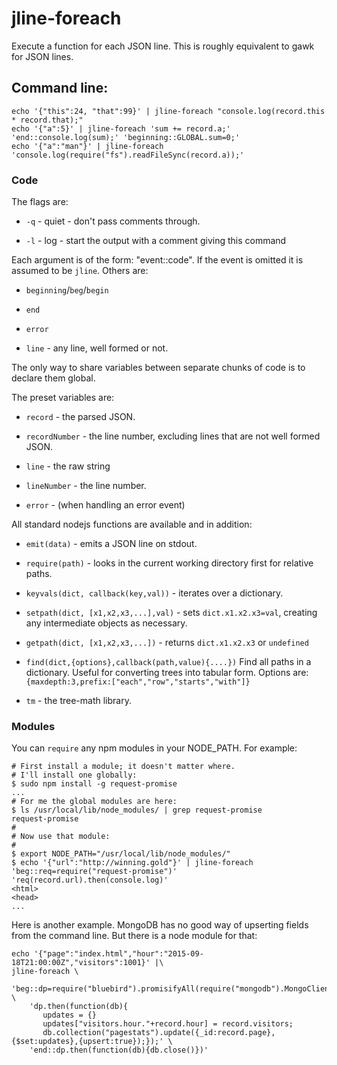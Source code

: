 jline-foreach
=============

Execute a function for each JSON line.  This is roughly equivalent to gawk for JSON lines.

## Command line:

    echo '{"this":24, "that":99}' | jline-foreach "console.log(record.this * record.that);"
    echo '{"a":5}' | jline-foreach 'sum += record.a;' 'end::console.log(sum);' 'beginning::GLOBAL.sum=0;'
    echo '{"a":"man"}' | jline-foreach 'console.log(require("fs").readFileSync(record.a));'

### Code

The flags are:

* `-q` - quiet - don't pass comments through.

* `-l` - log - start the output with a comment giving this command

Each argument is of the form: "event::code".  If the event is omitted it is assumed to be `jline`.  Others are:

* `beginning`/`beg`/`begin`

* `end`

* `error`

* `line` - any line, well formed or not.

The only way to share variables between separate chunks of code is to declare them global.


The preset variables are:

* `record` - the parsed JSON.

* `recordNumber` - the line number, excluding lines that are not well formed JSON.

* `line` - the raw string

* `lineNumber` - the line number.

* `error` - (when handling an error event)

All standard nodejs functions are available and in addition:

* `emit(data)` - emits a JSON line on stdout.

* `require(path)` - looks in the current working directory first for relative paths.

* `keyvals(dict, callback(key,val))` - iterates over a dictionary.

* `setpath(dict, [x1,x2,x3,...],val)` - sets `dict.x1.x2.x3=val`, creating any intermediate objects as necessary.

* `getpath(dict, [x1,x2,x3,...])` - returns `dict.x1.x2.x3` or `undefined`

* `find(dict,{options},callback(path,value){....})`  Find all paths in a dictionary.  Useful for converting trees into tabular form.  Options are: `{maxdepth:3,prefix:["each","row","starts","with"]}`

* `tm` - the tree-math library.

### Modules
You can `require` any npm modules in your NODE_PATH.  For example:

    # First install a module; it doesn't matter where.
    # I'll install one globally:
    $ sudo npm install -g request-promise
    ...
    # For me the global modules are here:
    $ ls /usr/local/lib/node_modules/ | grep request-promise
    request-promise
    #
    # Now use that module:
    #
    $ export NODE_PATH="/usr/local/lib/node_modules/"
    $ echo '{"url":"http://winning.gold"}' | jline-foreach 'beg::req=require("request-promise")' 'req(record.url).then(console.log)'
    <html>
    <head>
    ...

Here is another example.  MongoDB has no good way of upserting fields from the command line.  But there is a node module for that:

    echo '{"page":"index.html","hour":"2015-09-18T21:00:00Z","visitors":1001}' |\
    jline-foreach \
        'beg::dp=require("bluebird").promisifyAll(require("mongodb").MongoClient).connectAsync("mongodb://localhost:27017/nginx")' \
        'dp.then(function(db){
           updates = {}
           updates["visitors.hour."+record.hour] = record.visitors;
           db.collection("pagestats").update({_id:record.page},{$set:updates},{upsert:true});});' \
        'end::dp.then(function(db){db.close()})'


